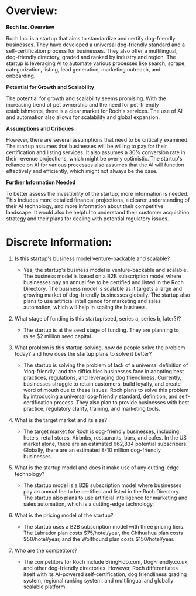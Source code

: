 # Overview: 

**Roch Inc. Overview**

Roch Inc. is a startup that aims to standardize and certify dog-friendly businesses. They have developed a universal dog-friendly standard and a self-certification process for businesses. They also offer a multilingual, dog-friendly directory, graded and ranked by industry and region. The startup is leveraging AI to automate various processes like search, scrape, categorization, listing, lead generation, marketing outreach, and onboarding.

**Potential for Growth and Scalability**

The potential for growth and scalability seems promising. With the increasing trend of pet ownership and the need for pet-friendly establishments, there is a clear market for Roch's services. The use of AI and automation also allows for scalability and global expansion. 

**Assumptions and Critiques**

However, there are several assumptions that need to be critically examined. The startup assumes that businesses will be willing to pay for their certification and listing services. It also assumes a 30% conversion rate in their revenue projections, which might be overly optimistic. The startup's reliance on AI for various processes also assumes that the AI will function effectively and efficiently, which might not always be the case.

**Further Information Needed**

To better assess the investibility of the startup, more information is needed. This includes more detailed financial projections, a clearer understanding of their AI technology, and more information about their competitive landscape. It would also be helpful to understand their customer acquisition strategy and their plans for dealing with potential regulatory issues.

# Discrete Information:

1. Is this startup's business model venture-backable and scalable?
   - Yes, the startup's business model is venture-backable and scalable. The business model is based on a B2B subscription model where businesses pay an annual fee to be certified and listed in the Roch Directory. The business model is scalable as it targets a large and growing market of dog-friendly businesses globally. The startup also plans to use artificial intelligence for marketing and sales automation, which will help in scaling the business.

2. What stage of funding is this startup(seed, series a, series b, later?)?
   - The startup is at the seed stage of funding. They are planning to raise $2 million seed capital.

3. What problem is this startup solving, how do people solve the problem today? and how does the startup plans to solve it better?
   - The startup is solving the problem of lack of a universal definition of 'dog-friendly' and the difficulties businesses face in adopting best practices, regulations, and leveraging dog friendliness. Currently, businesses struggle to retain customers, build loyalty, and create word of mouth due to these issues. Roch plans to solve this problem by introducing a universal dog-friendly standard, definition, and self-certification process. They also plan to provide businesses with best practice, regulatory clarity, training, and marketing tools.

4. What is the target market and its size?
   - The target market for Roch is dog-friendly businesses, including hotels, retail stores, Airbnbs, restaurants, bars, and cafes. In the US market alone, there are an estimated 662,834 potential subscribers. Globally, there are an estimated 8-10 million dog-friendly businesses.

5. What is the startup model and does it make use of any cutting-edge technology?
   - The startup model is a B2B subscription model where businesses pay an annual fee to be certified and listed in the Roch Directory. The startup also plans to use artificial intelligence for marketing and sales automation, which is a cutting-edge technology.

6. What is the pricing model of the startup?
   - The startup uses a B2B subscription model with three pricing tiers. The Labrador plan costs $75/hotel/year, the Chihuahua plan costs $50/hotel/year, and the Wolfhound plan costs $150/hotel/year.

7. Who are the competitors?
   - The competitors for Roch include BringFido.com, DogFriendly.co.uk, and other dog-friendly directories. However, Roch differentiates itself with its AI-powered self-certification, dog friendliness grading system, regional ranking system, and multilingual and globally scalable platform.